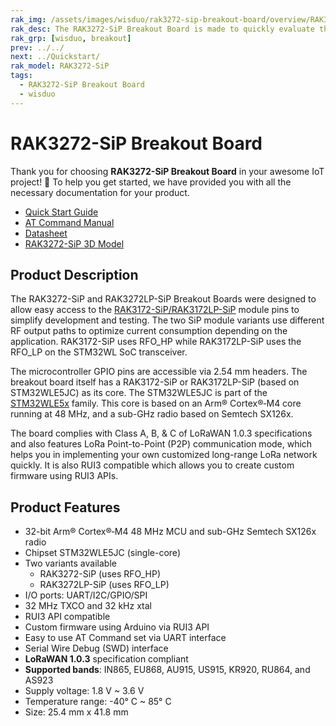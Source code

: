 ```yaml
---
rak_img: /assets/images/wisduo/rak3272-sip-breakout-board/overview/RAK3272-SiP-Breakout.png
rak_desc: The RAK3272-SiP Breakout Board is made to quickly evaluate the RAK3272-SiP module. The form factor board allows access to most GPIOs.
rak_grp: [wisduo, breakout]
prev: ../../
next: ../Quickstart/
rak_model: RAK3272-SiP
tags:
  - RAK3272-SiP Breakout Board
  - wisduo
---
```


# RAK3272-SiP Breakout Board

Thank you for choosing **RAK3272-SiP Breakout Board** in your awesome IoT project! 🎉 To help you get started, we have provided you with all the necessary documentation for your product.

* [Quick Start Guide](/Product-Categories/WisDuo/RAK3272-SiP-Breakout-Board/Quickstart/)
* [AT Command Manual](/Product-Categories/WisDuo/RAK3272-SiP-Breakout-Board/AT-Command-Manual/)
* [Datasheet](/Product-Categories/WisDuo/RAK3272-SiP-Breakout-Board/Datasheet/)
* [RAK3272-SiP 3D Model](https://downloads.rakwireless.com/3D_File/WisDuo/3D_RAK3272-SiP.step)



## Product Description

The RAK3272-SiP and RAK3272LP-SiP Breakout Boards were designed to allow easy access to the [RAK3172-SiP/RAK3172LP-SiP](https://docs.rakwireless.com/Product-Categories/WisDuo/RAK3172-SiP/Overview) module pins to simplify development and testing. The two SiP module variants use different RF output paths to optimize current consumption depending on the application. RAK3172-SiP uses RFO_HP while RAK3172LP-SiP uses the RFO_LP on the STM32WL SoC transceiver.

The microcontroller GPIO pins are accessible via 2.54&nbsp;mm headers. The breakout board itself has a RAK3172-SiP or RAK3172LP-SiP (based on STM32WLE5JC) as its core. The STM32WLE5JC is part of the [STM32WLE5x](https://www.st.com/en/microcontrollers-microprocessors/stm32wlex.html) family. This core is based on an Arm® Cortex®‐M4 core running at 48&nbsp;MHz, and a sub-GHz radio based on Semtech SX126x.

The board complies with Class A, B, & C of LoRaWAN 1.0.3 specifications and also features LoRa Point-to-Point (P2P) communication mode, which helps you in implementing your own customized long-range LoRa network quickly. It is also RUI3 compatible which allows you to create custom firmware using RUI3 APIs.

## Product Features

- 32-bit Arm® Cortex®‐M4 48&nbsp;MHz MCU and sub-GHz Semtech SX126x radio
- Chipset STM32WLE5JC (single-core)
- Two variants available
    - RAK3272-SiP (uses RFO_HP)
    - RAK3272LP-SiP (uses RFO_LP)
- I/O ports: UART/I2C/GPIO/SPI
- 32&nbsp;MHz TXCO and 32&nbsp;kHz xtal
- RUI3 API compatible
- Custom firmware using Arduino via RUI3 API
- Easy to use AT Command set via UART interface
- Serial Wire Debug (SWD) interface
- **LoRaWAN 1.0.3** specification compliant
- **Supported bands**: IN865, EU868, AU915, US915, KR920, RU864, and AS923
- Supply voltage: 1.8&nbsp;V ~ 3.6&nbsp;V
- Temperature range: -40°&nbsp;C ~ 85°&nbsp;C
- Size: 25.4&nbsp;mm x 41.8&nbsp;mm